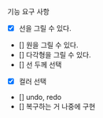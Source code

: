 기능 요구 사항 
- [x] 선을 그릴 수 있다.
- [] 원을 그릴 수 있다. 
- [] 다각형을 그릴 수 있다.
- [] 선 두께 선택
- [x] 컬러 선택
 - [] undo, redo
 - [] 복구하는 거 나중에 구현